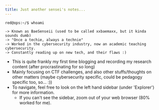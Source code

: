 ```yaml
---
title: Just another sensei's notes...
---
```

```
red@ops:~/$ whoami

-> Known as BaeSenseii (used to be called xxbaemaxx, but it kinda sounds dumb)
-> "Once a techie, always a technie"
-> Worked in the cybersecurity industry, now an academic teaching cybersecurity.
-> Constantly reading up on new tech, and their flaws :)
```

- This is quite frankly my first time blogging and recording my research content (after procrastinating for so long)
- Mainly focusing on CTF challenges, and also other stuffs/thoughts on other matters (maybe cybersecurity specific, could be pedagogy specific too, so... :))
- To navigate, feel free to look on the left hand sidebar (under 'Explorer') for more information.
	- If you can't see the sidebar, zoom out of your web browser (80% worked for me).
